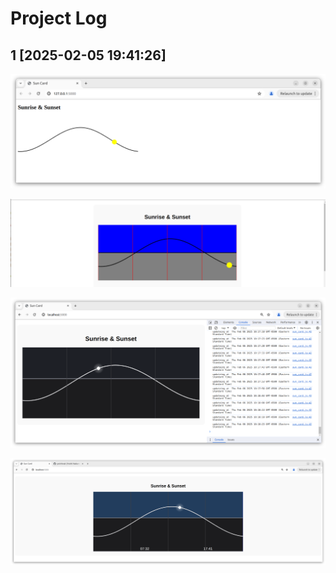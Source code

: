 # Project Log

## 1 [2025-02-05 19:41:26]

![log1](./90-markdown-resources/log1.png)

![log2](./90-markdown-resources/log2.png)

![log3](./90-markdown-resources/log3.png)

![log4](./90-markdown-resources/log4.png)

